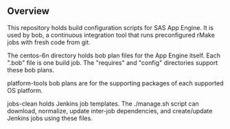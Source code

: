 Overview
--------
This repository holds build configuration scripts for SAS App Engine. It is
used by bob, a continuous integration tool that runs preconfigured rMake jobs
with fresh code from git.

The centos-6n directory holds bob plan files for the App Engine itself. Each
".bob" file is one build job. The "requires" and "config" directories support
these bob plans.

platform-tools bob plans are for the supporting packages of each supported OS
platform.

jobs-clean holds Jenkins job templates. The ./manage.sh script can download,
normalize, update inter-job dependencies, and create/update Jenkins jobs using
these files.
